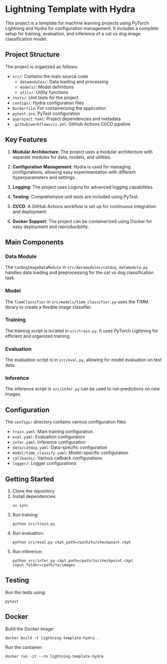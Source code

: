 # Lightning Template with Hydra

This project is a template for machine learning projects using PyTorch Lightning and Hydra for configuration management. It includes a complete setup for training, evaluation, and inference of a cat vs dog image classification model.

## Project Structure

The project is organized as follows:

- `src/`: Contains the main source code
  - `datamodules/`: Data loading and processing
  - `models/`: Model definitions
  - `utils/`: Utility functions
- `tests/`: Unit tests for the project
- `configs/`: Hydra configuration files
- `Dockerfile`: For containerizing the application
- `pytest.ini`: PyTest configuration
- `pyproject.toml`: Project dependencies and metadata
- `.github/workflows/ci.yml`: GitHub Actions CI/CD pipeline

## Key Features

1. **Modular Architecture**: The project uses a modular architecture with separate modules for data, models, and utilities.

2. **Configuration Management**: Hydra is used for managing configurations, allowing easy experimentation with different hyperparameters and settings.

3. **Logging**: The project uses Loguru for advanced logging capabilities.

4. **Testing**: Comprehensive unit tests are included using PyTest.

5. **CI/CD**: A GitHub Actions workflow is set up for continuous integration and deployment.

6. **Docker Support**: The project can be containerized using Docker for easy deployment and reproducibility.

## Main Components

### Data Module

The `CatDogImageDataModule` in `src/datamodules/catdog_datamodule.py` handles data loading and preprocessing for the cat vs dog classification task.

### Model

The `TimmClassifier` in `src/models/timm_classifier.py` uses the TIMM library to create a flexible image classifier.

### Training

The training script is located in `src/train.py`. It uses PyTorch Lightning for efficient and organized training.

### Evaluation

The evaluation script is in `src/eval.py`, allowing for model evaluation on test data.

### Inference

The inference script in `src/infer.py` can be used to run predictions on new images.

## Configuration

The `configs/` directory contains various configuration files:

- `train.yaml`: Main training configuration
- `eval.yaml`: Evaluation configuration
- `infer.yaml`: Inference configuration
- `data/catdog.yaml`: Data-specific configuration
- `model/timm_classify.yaml`: Model-specific configuration
- `callbacks/`: Various callback configurations
- `logger/`: Logger configurations

## Getting Started

1. Clone the repository
2. Install dependencies:
   ```
   uv sync
   ```
3. Run training:
   ```
   python src/train.py
   ```
4. Run evaluation:
   ```
   python src/eval.py ckpt_path=/path/to/checkpoint.ckpt
   ```
5. Run inference:
   ```
   python src/infer.py ckpt_path=/path/to/checkpoint.ckpt input_folder=/path/to/images
   ```

## Testing

Run the tests using:

```
pytest
```

## Docker

Build the Docker image:

```
docker build -t lightning-template-hydra .
```

Run the container:

```
docker run -it --rm lightning-template-hydra
